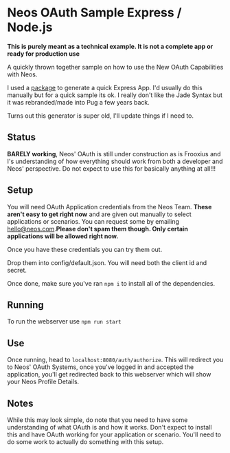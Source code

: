 # Neos OAuth Sample Express / Node.js

**This is purely meant as a technical example. It is not a complete app or ready for production use**

A quickly thrown together sample on how to use the New OAuth Capabilities with Neos. 

I used a [package](https://www.npmjs.com/package/express-generator) to generate a quick Express App. I'd usually do this manually but for a quick sample its ok. I really don't like the Jade Syntax but it was rebranded/made into Pug a few years back. 

Turns out this generator is super old, I'll update things if I need to.

## Status

**BARELY working**, Neos' OAuth is still under construction as is Frooxius and I's understanding of how everything should work from both a developer and Neos' perspective. Do not expect to use this for basically anything at all!!!

## Setup

You will need OAuth Application credentials from the Neos Team. **These aren't easy to get right now** and are given out manually to select applications or scenarios. You can request some by emailing [hello@neos.com](mailto:hello@neos.com).**Please don't spam them though. Only certain applications will be allowed right now.**

Once you have these credentials you can try them out.

Drop them into config/default.json. You will need both the client id and secret.

Once done, make sure you've ran `npm i` to install all of the dependencies.

## Running

To run the webserver use `npm run start`

## Use

Once running, head to `localhost:8080/auth/authorize`. This will redirect you to Neos' OAuth Systems, once you've logged in and accepted the application, you'll get redirected back to this webserver which will show your Neos Profile Details.

## Notes

While this may look simple, do note that you need to have some understanding of what OAuth is and how it works. Don't expect to install this and have OAuth working for your application or scenario. You'll need to do some work to actually do something with this setup.
